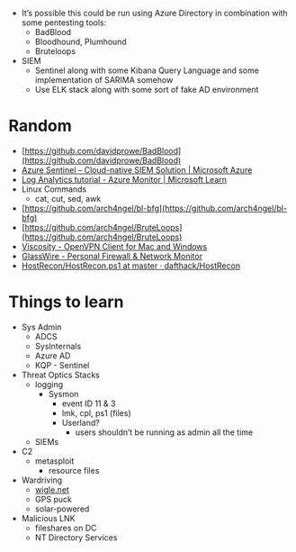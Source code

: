 - It’s possible this could be run using Azure Directory in combination with some pentesting tools:
    - BadBlood
    - Bloodhound, Plumhound
    - Bruteloops
- SIEM
    - Sentinel along with some Kibana Query Language and some implementation of SARIMA somehow
    - Use ELK stack along with some sort of fake AD environment
# Random
- [https://github.com/davidprowe/BadBlood](https://github.com/davidprowe/BadBlood)
- [Azure Sentinel – Cloud-native SIEM Solution | Microsoft Azure](https://azure.microsoft.com/en-us/products/microsoft-sentinel/)
- [Log Analytics tutorial - Azure Monitor | Microsoft Learn](https://learn.microsoft.com/en-us/azure/azure-monitor/logs/log-analytics-tutorial)
- Linux Commands
    - cat, cut, sed, awk
- [https://github.com/arch4ngel/bl-bfg](https://github.com/arch4ngel/bl-bfg)
- [https://github.com/arch4ngel/BruteLoops](https://github.com/arch4ngel/BruteLoops)
- [Viscosity - OpenVPN Client for Mac and Windows](https://www.sparklabs.com/viscosity/)
- [GlassWire - Personal Firewall & Network Monitor](https://www.glasswire.com/)
- [HostRecon/HostRecon.ps1 at master · dafthack/HostRecon](https://github.com/dafthack/HostRecon/blob/master/HostRecon.ps1)
# Things to learn

- Sys Admin
    - ADCS
    - SysInternals
    - Azure AD
    - KQP - Sentinel
- Threat Optics Stacks
    - logging
        - Sysmon
            - event ID 11 & 3
            - lmk, cpl, ps1 (files)
            - Userland?
                - users shouldn’t be running as admin all the time
    - SIEMs
- C2
    - metasploit
        - resource files
- Wardriving
    - [wigle.net](http://wigle.net)
    - GPS puck
    - solar-powered
- Malicious LNK
    - fileshares on DC
    - NT Directory Services

